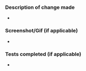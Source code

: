 ### Description of change made
-

### Screenshot/Gif (if applicable)
-

### Tests completed (if applicable)
-